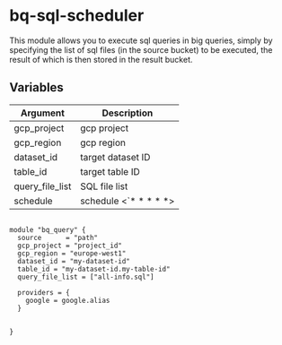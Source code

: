 # bq-sql-scheduler

This module allows you to execute sql queries in big queries, simply by specifying the list of sql files (in the source bucket) to be executed, the result of which is then stored in the result bucket.


## Variables

| Argument | Description |
| -------- | ----------- |
| gcp_project | gcp project |
| gcp_region | gcp region |
| dataset_id | target dataset ID |
| table_id | target table  ID |
| query_file_list | SQL file list |
| schedule | schedule <`* * * * *>|



```HCL

module "bq_query" {
  source      = "path"
  gcp_project = "project_id"
  gcp_region = "europe-west1"
  dataset_id = "my-dataset-id"
  table_id = "my-dataset-id.my-table-id"
  query_file_list = ["all-info.sql"]

  providers = {
    google = google.alias
  }


}

```
